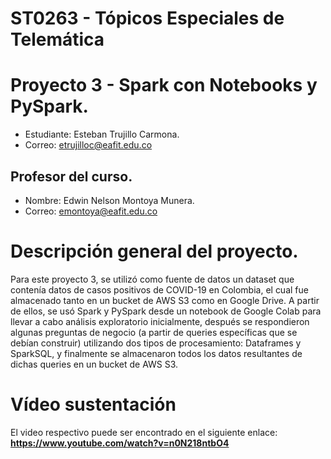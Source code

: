 # ST0263 - Tópicos Especiales de Telemática
# Proyecto 3 - Spark con Notebooks y PySpark.

- Estudiante: Esteban Trujillo Carmona.
- Correo: etrujilloc@eafit.edu.co

## Profesor del curso.

- Nombre: Edwin Nelson Montoya Munera.
- Correo: emontoya@eafit.edu.co

# Descripción general del proyecto.

Para este proyecto 3, se utilizó como fuente de datos un dataset que contenía datos de casos positivos de COVID-19 en Colombia, el cual fue almacenado tanto en un bucket de AWS S3 como en Google Drive. 
A partir de ellos, se usó Spark y PySpark desde un notebook de Google Colab para llevar a cabo análisis exploratorio inicialmente, después se respondieron algunas preguntas de negocio (a partir de queries específicas que se debían construir) utilizando dos tipos de procesamiento: Dataframes y SparkSQL, y finalmente se almacenaron todos los datos resultantes de dichas queries en un bucket de AWS S3.
 
# Vídeo sustentación

El video respectivo puede ser encontrado en el siguiente enlace:
**https://www.youtube.com/watch?v=n0N218ntbO4**
